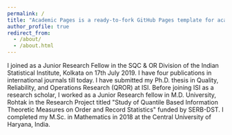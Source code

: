```yaml
---
permalink: /
title: "Academic Pages is a ready-to-fork GitHub Pages template for academic personal websites"
author_profile: true
redirect_from: 
  - /about/
  - /about.html
---
```


I joined as a Junior Research Fellow in the SQC & OR Division of the Indian Statistical Institute, Kolkata on 17th July 2019.  I have four publications in international journals till today. I have submitted my Ph.D. thesis in Quality, Reliability, and Operations Research (QROR) at ISI. Before joining ISI as a research scholar, I worked as a Junior Research fellow in M.D. University, Rohtak in the Research Project titled "Study of Quantile Based Information Theoretic Measures on Order and Record Statistics" funded by SERB-DST. I completed my M.Sc. in Mathematics in 2018 at the Central University of Haryana, India.
